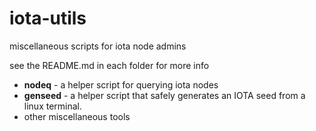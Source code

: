# iota-utils  
miscellaneous scripts for iota node admins  

see the README.md in each folder for more info  


- **nodeq** - a helper script for querying iota nodes
- **genseed** - a helper script that safely generates an IOTA seed from a linux terminal.  
- other miscellaneous tools

